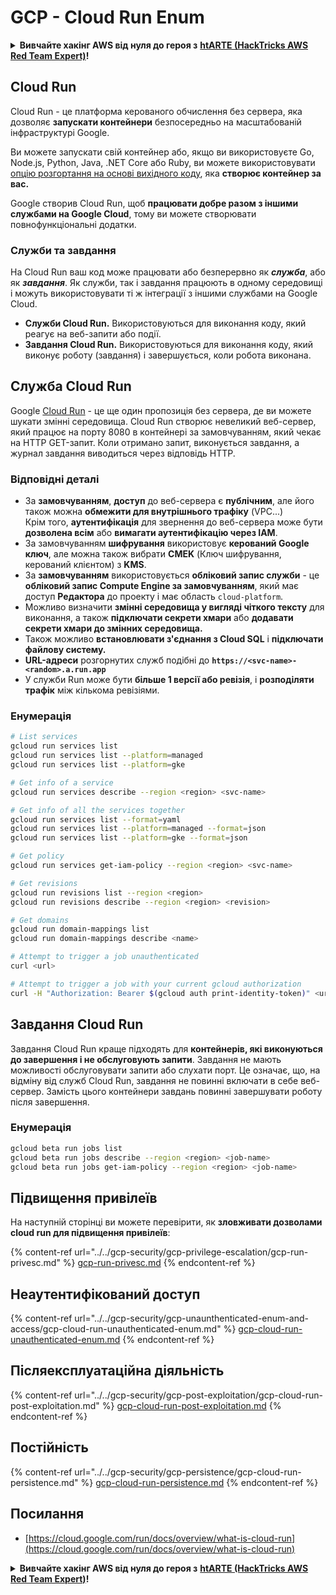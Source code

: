 # GCP - Cloud Run Enum

<details>

<summary><strong>Вивчайте хакінг AWS від нуля до героя з</strong> <a href="https://training.hacktricks.xyz/courses/arte"><strong>htARTE (HackTricks AWS Red Team Expert)</strong></a><strong>!</strong></summary>

Інші способи підтримки HackTricks:

* Якщо ви хочете побачити вашу **компанію в рекламі на HackTricks** або **завантажити HackTricks у форматі PDF**, перевірте [**ПЛАНИ ПІДПИСКИ**](https://github.com/sponsors/carlospolop)!
* Отримайте [**офіційний PEASS & HackTricks мерч**](https://peass.creator-spring.com)
* Відкрийте для себе [**Сім'ю PEASS**](https://opensea.io/collection/the-peass-family), нашу колекцію ексклюзивних [**NFT**](https://opensea.io/collection/the-peass-family)
* **Приєднуйтесь до** 💬 [**групи Discord**](https://discord.gg/hRep4RUj7f) або [**групи telegram**](https://t.me/peass) або **слідкуйте** за нами на **Twitter** 🐦 [**@hacktricks_live**](https://twitter.com/hacktricks_live)**.**
* **Поділіться своїми хакерськими трюками, надсилайте PR до** [**HackTricks**](https://github.com/carlospolop/hacktricks) **і** [**HackTricks Cloud**](https://github.com/carlospolop/hacktricks-cloud) **репозиторіїв на GitHub**.

</details>

## Cloud Run <a href="#reviewing-cloud-run-configurations" id="reviewing-cloud-run-configurations"></a>

Cloud Run - це платформа керованого обчислення без сервера, яка дозволяє **запускати контейнери** безпосередньо на масштабованій інфраструктурі Google.

Ви можете запускати свій контейнер або, якщо ви використовуєте Go, Node.js, Python, Java, .NET Core або Ruby, ви можете використовувати [опцію розгортання на основі вихідного коду](https://cloud.google.com/run/docs/deploying-source-code), яка **створює контейнер за вас.**

Google створив Cloud Run, щоб **працювати добре разом з іншими службами на Google Cloud**, тому ви можете створювати повнофункціональні додатки.

### Служби та завдання <a href="#services-and-jobs" id="services-and-jobs"></a>

На Cloud Run ваш код може працювати або безперервно як _**служба**_, або як _**завдання**_. Як служби, так і завдання працюють в одному середовищі і можуть використовувати ті ж інтеграції з іншими службами на Google Cloud.

* **Служби Cloud Run.** Використовуються для виконання коду, який реагує на веб-запити або події.
* **Завдання Cloud Run.** Використовуються для виконання коду, який виконує роботу (завдання) і завершується, коли робота виконана.

## Служба Cloud Run

Google [Cloud Run](https://cloud.google.com/run) - це ще один пропозиція без сервера, де ви можете шукати змінні середовища. Cloud Run створює невеликий веб-сервер, який працює на порту 8080 в контейнері за замовчуванням, який чекає на HTTP GET-запит. Коли отримано запит, виконується завдання, а журнал завдання виводиться через відповідь HTTP.

### Відповідні деталі

* За **замовчуванням**, **доступ** до веб-сервера є **публічним**, але його також можна **обмежити для внутрішнього трафіку** (VPC...)\
Крім того, **аутентифікація** для звернення до веб-сервера може бути **дозволена всім** або **вимагати аутентифікацію через IAM**.
* За замовчуванням **шифрування** використовує **керований Google ключ**, але можна також вибрати **CMEK** (Ключ шифрування, керований клієнтом) з **KMS**.
* За **замовчуванням** використовується **обліковий запис служби** - це **обліковий запис Compute Engine за замовчуванням**, який має доступ **Редактора** до проекту і має область `cloud-platform`.
* Можливо визначити **змінні середовища у вигляді чіткого тексту** для виконання, а також **підключати секрети хмари** або **додавати секрети хмари до змінних середовища.**
* Також можливо **встановлювати з'єднання з Cloud SQL** і **підключати файлову систему.**
* **URL-адреси** розгорнутих служб подібні до **`https://<svc-name>-<random>.a.run.app`**
* У служби Run може бути **більше 1 версії або ревізія**, і **розподіляти трафік** між кількома ревізіями.

### Енумерація
```bash
# List services
gcloud run services list
gcloud run services list --platform=managed
gcloud run services list --platform=gke

# Get info of a service
gcloud run services describe --region <region> <svc-name>

# Get info of all the services together
gcloud run services list --format=yaml
gcloud run services list --platform=managed --format=json
gcloud run services list --platform=gke --format=json

# Get policy
gcloud run services get-iam-policy --region <region> <svc-name>

# Get revisions
gcloud run revisions list --region <region>
gcloud run revisions describe --region <region> <revision>

# Get domains
gcloud run domain-mappings list
gcloud run domain-mappings describe <name>

# Attempt to trigger a job unauthenticated
curl <url>

# Attempt to trigger a job with your current gcloud authorization
curl -H "Authorization: Bearer $(gcloud auth print-identity-token)" <url>
```
## Завдання Cloud Run

Завдання Cloud Run краще підходять для **контейнерів, які виконуються до завершення і не обслуговують запити**. Завдання не мають можливості обслуговувати запити або слухати порт. Це означає, що, на відміну від служб Cloud Run, завдання не повинні включати в себе веб-сервер. Замість цього контейнери завдань повинні завершувати роботу після завершення. 

### Енумерація
```bash
gcloud beta run jobs list
gcloud beta run jobs describe --region <region> <job-name>
gcloud beta run jobs get-iam-policy --region <region> <job-name>
```
## Підвищення привілеїв

На наступній сторінці ви можете перевірити, як **зловживати дозволами cloud run для підвищення привілеїв**:

{% content-ref url="../../gcp-security/gcp-privilege-escalation/gcp-run-privesc.md" %}
[gcp-run-privesc.md](../../gcp-security/gcp-privilege-escalation/gcp-run-privesc.md)
{% endcontent-ref %}

## Неаутентифікований доступ

{% content-ref url="../../gcp-security/gcp-unaunthenticated-enum-and-access/gcp-cloud-run-unauthenticated-enum.md" %}
[gcp-cloud-run-unauthenticated-enum.md](../../gcp-security/gcp-unaunthenticated-enum-and-access/gcp-cloud-run-unauthenticated-enum.md)
{% endcontent-ref %}

## Післяексплуатаційна діяльність

{% content-ref url="../../gcp-security/gcp-post-exploitation/gcp-cloud-run-post-exploitation.md" %}
[gcp-cloud-run-post-exploitation.md](../../gcp-security/gcp-post-exploitation/gcp-cloud-run-post-exploitation.md)
{% endcontent-ref %}

## Постійність

{% content-ref url="../../gcp-security/gcp-persistence/gcp-cloud-run-persistence.md" %}
[gcp-cloud-run-persistence.md](../../gcp-security/gcp-persistence/gcp-cloud-run-persistence.md)
{% endcontent-ref %}

## Посилання

* [https://cloud.google.com/run/docs/overview/what-is-cloud-run](https://cloud.google.com/run/docs/overview/what-is-cloud-run)

<details>

<summary><strong>Вивчайте хакінг AWS від нуля до героя з</strong> <a href="https://training.hacktricks.xyz/courses/arte"><strong>htARTE (HackTricks AWS Red Team Expert)</strong></a><strong>!</strong></summary>

Інші способи підтримки HackTricks:

* Якщо ви хочете побачити свою **компанію рекламовану в HackTricks** або **завантажити HackTricks у форматі PDF**, перевірте [**ПЛАНИ ПІДПИСКИ**](https://github.com/sponsors/carlospolop)!
* Отримайте [**офіційний PEASS & HackTricks мерч**](https://peass.creator-spring.com)
* Відкрийте для себе [**Сім'ю PEASS**](https://opensea.io/collection/the-peass-family), нашу колекцію ексклюзивних [**NFT**](https://opensea.io/collection/the-peass-family)
* **Приєднуйтесь до** 💬 [**групи Discord**](https://discord.gg/hRep4RUj7f) або [**групи telegram**](https://t.me/peass) або **слідкуйте** за нами на **Twitter** 🐦 [**@hacktricks_live**](https://twitter.com/hacktricks_live)**.**
* **Поділіться своїми хакерськими трюками, надсилайте PR до** [**HackTricks**](https://github.com/carlospolop/hacktricks) та [**HackTricks Cloud**](https://github.com/carlospolop/hacktricks-cloud) репозиторіїв.

</details>
